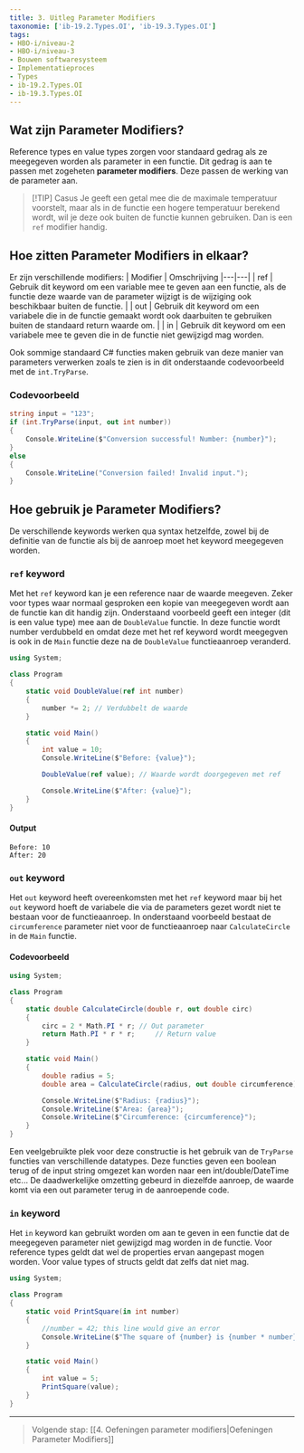 ```yaml
---
title: 3. Uitleg Parameter Modifiers
taxonomie: ['ib-19.2.Types.OI', 'ib-19.3.Types.OI']
tags:
- HBO-i/niveau-2
- HBO-i/niveau-3
- Bouwen softwaresysteem
- Implementatieproces
- Types
- ib-19.2.Types.OI
- ib-19.3.Types.OI
---
```


## Wat zijn Parameter Modifiers?
Reference types en value types zorgen voor standaard gedrag als ze meegegeven worden als parameter in een functie. 
Dit gedrag is aan te passen met zogeheten **parameter modifiers**. Deze passen de werking van de parameter aan.

> [!TIP] Casus
> Je geeft een getal mee die de maximale temperatuur voorstelt, maar als in de functie een hogere temperatuur berekend wordt, wil je deze ook buiten de functie kunnen gebruiken. Dan is een `ref` modifier handig.

## Hoe zitten Parameter Modifiers in elkaar?
Er zijn verschillende modifiers:
| Modifier | Omschrijving
|---|---|
| ref | Gebruik dit keyword om een variable mee te geven aan een functie, als de functie deze waarde van de parameter wijzigt is de wijziging ook beschikbaar buiten de functie. |
| out | Gebruik dit keyword om een variabele die in de functie gemaakt wordt ook daarbuiten te gebruiken buiten de standaard return waarde om. | 
| in | Gebruik dit keyword om een variabele mee te geven die in de functie niet gewijzigd mag worden.

Ook sommige standaard C# functies maken gebruik van deze manier van parameters verwerken zoals te zien is in dit onderstaande codevoorbeeld met de `int.TryParse`. 

### Codevoorbeeld
```csharp
string input = "123";
if (int.TryParse(input, out int number))
{
    Console.WriteLine($"Conversion successful! Number: {number}");
}
else
{
    Console.WriteLine("Conversion failed! Invalid input.");
}
```

## Hoe gebruik je Parameter Modifiers?
De verschillende keywords werken qua syntax hetzelfde, zowel bij de definitie van de functie als bij de aanroep moet het keyword meegegeven worden. 

### `ref` keyword
Met het `ref` keyword kan je een reference naar de waarde meegeven. Zeker voor types waar normaal gesproken een kopie van meegegeven wordt aan de functie kan dit handig zijn.
Onderstaand voorbeeld geeft een integer (dit is een value type) mee aan de `DoubleValue` functie. In deze functie wordt number verdubbeld en omdat deze met het ref keyword wordt meegegven is ook in de `Main` functie deze na de `DoubleValue` functieaanroep veranderd.

```csharp
using System;

class Program
{
    static void DoubleValue(ref int number)
    {
        number *= 2; // Verdubbelt de waarde
    }

    static void Main()
    {
        int value = 10;
        Console.WriteLine($"Before: {value}");

        DoubleValue(ref value); // Waarde wordt doorgegeven met ref

        Console.WriteLine($"After: {value}");
    }
}
```
#### Output
```
Before: 10
After: 20
```

### `out` keyword
Het `out` keyword heeft overeenkomsten met het `ref` keyword maar bij het `out` keyword hoeft de variabele die via de parameters gezet wordt niet te bestaan voor de functieaanroep. In onderstaand voorbeeld bestaat de `circumference` parameter niet voor de functieaanroep naar `CalculateCircle` in de `Main` functie.


#### Codevoorbeeld
```csharp
using System;

class Program
{
    static double CalculateCircle(double r, out double circ)
    {
        circ = 2 * Math.PI * r; // Out parameter
        return Math.PI * r * r;     // Return value
    }

    static void Main()
    {
        double radius = 5;
        double area = CalculateCircle(radius, out double circumference);

        Console.WriteLine($"Radius: {radius}");
        Console.WriteLine($"Area: {area}");
        Console.WriteLine($"Circumference: {circumference}");
    }
}
```
Een veelgebruikte plek voor deze constructie is het gebruik van de `TryParse` functies van verschillende datatypes. Deze functies geven een boolean terug of de input string omgezet kan worden naar een int/double/DateTime etc... De daadwerkelijke omzetting gebeurd in diezelfde aanroep, de waarde komt via een out parameter terug in de aanroepende code.

### `in` keyword
Het `in` keyword kan gebruikt worden om aan te geven in een functie dat de meegegeven parameter niet gewijzigd mag worden in de functie. Voor reference types geldt dat wel de properties ervan aangepast mogen worden. Voor value types of structs geldt dat zelfs dat niet mag.

```csharp
using System;

class Program
{
    static void PrintSquare(in int number)
    {
        //number = 42; this line would give an error
        Console.WriteLine($"The square of {number} is {number * number}");
    }

    static void Main()
    {
        int value = 5;
        PrintSquare(value);
    }
}
```

---

> Volgende stap: [[4. Oefeningen parameter modifiers|Oefeningen Parameter Modifiers]]
